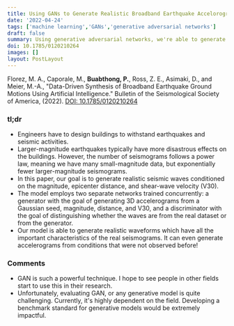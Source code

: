 ```yaml
---
title: Using GANs to Generate Realistic Broadband Earthquake Accelorograms
date: '2022-04-24'
tags: ['machine learning','GANs','generative adversarial networks']
draft: false
summary: Using generative adversarial networks, we're able to generate realistic broadband seismograms in all 3 components conditioned on the magnitude, epicenter distance, and vs30.
doi: 10.1785/0120210264
images: []
layout: PostLayout
---
```


Florez, M. A., Caporale, M., **Buabthong, P.**, Ross, Z. E., Asimaki, D., and Meier, M.-A., "Data-Driven Synthesis of Broadband Earthquake Ground Motions Using Artificial Intelligence." Bulletin of the Seismological Society of America, (2022). [DOI: 10.1785/0120210264](https://doi.org/10.1785/0120210264)

### tl;dr
- Engineers have to design buildings to withstand earthquakes and seismic activities. 
- Larger-magnitude earthquakes typically have more disastrous effects on the buildings. However, the number of seismograms follows a power law, meaning we have many small-magnitude data, but exponentially fewer larger-magnitude seismograms.
- In this paper, our goal is to generate realistic seismic waves conditioned on the magnitude, epicenter distance, and shear-wave velocity (V30).
- The model employs two separate networks trained concurrently: a generator with the goal of generating 3D accelerograms from a Gaussian seed, magnitude, distance, and V30, and a discriminator with the goal of distinguishing whether the waves are from the real dataset or from the generator. 
- Our model is able to generate realistic waveforms which have all the important characteristics of the real seismograms. It can even generate accelerograms from conditions that were not observed before!

### Comments
- GAN is such a powerful technique. I hope to see people in other fields start to use this in their research. 
- Unfortunately, evaluating GAN, or any generative model is quite challenging. Currently, it's highly dependent on the field. Developing a benchmark standard for generative models would be extremely impactful. 